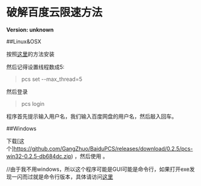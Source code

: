 # 破解百度云限速方法

**Version: unknown**

##Linux&OSX

按照[这里](https://github.com/GangZhuo/BaiduPCS)的方法安装

然后记得设置线程数成5:

>pcs set --max_thread=5

然后登录

>pcs login

程序首先提示输入用户名，我们输入百度网盘的用户名，然后敲入回车。


##Windows

下载[这个]https://github.com/GangZhuo/BaiduPCS/releases/download/0.2.5/pcs-win32-0.2.5-db684dc.zip) ，然后使用 。

//由于我不用windows，所以这个程序可能是GUI可能是命令行，如果打开exe发现一闪而过就是命令行版本，具体请访问[这里](https://github.com/GangZhuo/BaiduPCS)
